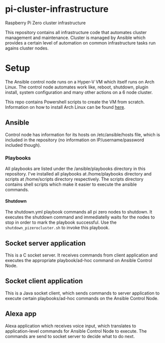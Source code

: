 # pi-cluster-infrastructure
Raspberry Pi Zero cluster infrastructure

This repository contains all infrastructure code that automates cluster management and maintenance.
Cluster is managed by Ansible which provides a certain level of automation on common infrastructure tasks run agains cluster nodes.

# Setup
The Ansible control node runs on a Hyper-V VM which itself runs on Arch Linux. The control node automates work like, reboot, shutdown, plugin install, system configuration and many other actions on a 6 node cluster.

This repo contains Powershell scripts to create the VM from scratch. Information on how to install Arch Linux can be found [here](https://wiki.archlinux.org/index.php/installation_guide).

## Ansible
Control node has information for its hosts on /etc/ansible/hosts file, which is included in the repository (no information on IP/username/password included though).
### Playbooks
All playbooks are listed under the /ansible/playbooks directory in this repository. I've installed all playbooks at /home/playbooks directory and scripts at /home/scripts directory respectively. The scripts directory contains shell scripts which make it easier to execute the ansible commands.

#### Shutdown
The shutdown.yml playbook commands all pi zero nodes to shutdown. It executes the shutdown command and immediatelly waits for the nodes to stop in order to mark the playbook successful. Use the `shutdown_pizerocluster.sh` to invoke this playbook.

## Socket server application
This is a C socket server. It receives commands from client application and executes the appropriate playbook/ad-hoc command on Ansible Control Node.

## Socket client application
This is a Java socket client, which sends commands to server application to execute certain playbooks/ad-hoc commands on the Ansible Control Node.

## Alexa app
Alexa application which receives voice input, which translates to application-level commands for Ansible Control Node to execute. The commands are send to socket server to decide what to do next.